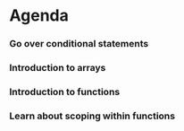 # Agenda

### Go over conditional statements
### Introduction to arrays
### Introduction to functions
### Learn about scoping within functions